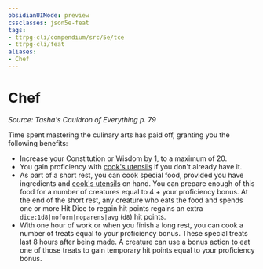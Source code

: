 ```yaml
---
obsidianUIMode: preview
cssclasses: json5e-feat
tags:
- ttrpg-cli/compendium/src/5e/tce
- ttrpg-cli/feat
aliases:
- Chef
---
```

# Chef
*Source: Tasha's Cauldron of Everything p. 79*  

Time spent mastering the culinary arts has paid off, granting you the following benefits:

- Increase your Constitution or Wisdom by 1, to a maximum of 20.  
- You gain proficiency with [cook's utensils](/3-Mechanics/CLI/Compendium/items/cooks-utensils.md) if you don't already have it.  
- As part of a short rest, you can cook special food, provided you have ingredients and [cook's utensils](/3-Mechanics/CLI/Compendium/items/cooks-utensils.md) on hand. You can prepare enough of this food for a number of creatures equal to 4 + your proficiency bonus. At the end of the short rest, any creature who eats the food and spends one or more Hit Dice to regain hit points regains an extra `dice:1d8|noform|noparens|avg` (`d8`) hit points.  
- With one hour of work or when you finish a long rest, you can cook a number of treats equal to your proficiency bonus. These special treats last 8 hours after being made. A creature can use a bonus action to eat one of those treats to gain temporary hit points equal to your proficiency bonus.